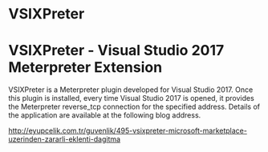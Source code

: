 # VSIXPreter
# VSIXPreter - Visual Studio 2017 Meterpreter Extension

VSIXPreter is a Meterpreter plugin developed for Visual Studio 2017. Once this plugin is installed, every time Visual Studio 2017 is opened, it provides the Meterpreter reverse_tcp connection for the specified address. Details of the application are available at the following blog address.

http://eyupcelik.com.tr/guvenlik/495-vsixpreter-microsoft-marketplace-uzerinden-zararli-eklenti-dagitma
